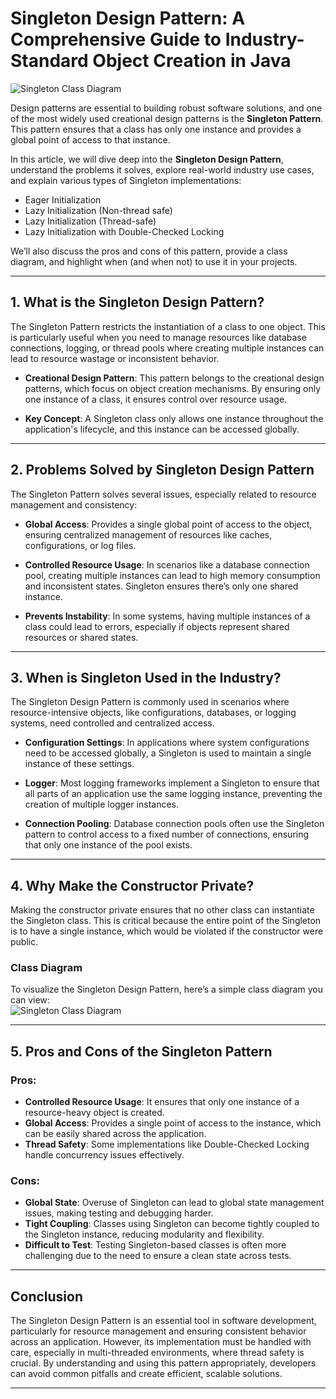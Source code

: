 # Singleton Design Pattern: A Comprehensive Guide to Industry-Standard Object Creation in Java


![Singleton Class Diagram](https://cdn-images-1.medium.com/max/1000/1*2bqYznBIJkMhAAYwIpnxug.png)

Design patterns are essential to building robust software solutions, and one of the most widely used creational design patterns is the **Singleton Pattern**. This pattern ensures that a class has only one instance and provides a global point of access to that instance.

In this article, we will dive deep into the **Singleton Design Pattern**, understand the problems it solves, explore real-world industry use cases, and explain various types of Singleton implementations:
- Eager Initialization
- Lazy Initialization (Non-thread safe)
- Lazy Initialization (Thread-safe)
- Lazy Initialization with Double-Checked Locking

We’ll also discuss the pros and cons of this pattern, provide a class diagram, and highlight when (and when not) to use it in your projects.

---

## 1. **What is the Singleton Design Pattern?**

The Singleton Pattern restricts the instantiation of a class to one object. This is particularly useful when you need to manage resources like database connections, logging, or thread pools where creating multiple instances can lead to resource wastage or inconsistent behavior.

- **Creational Design Pattern**: This pattern belongs to the creational design patterns, which focus on object creation mechanisms. By ensuring only one instance of a class, it ensures control over resource usage.
  
- **Key Concept**: A Singleton class only allows one instance throughout the application's lifecycle, and this instance can be accessed globally.

---

## 2. **Problems Solved by Singleton Design Pattern**

The Singleton Pattern solves several issues, especially related to resource management and consistency:

- **Global Access**: Provides a single global point of access to the object, ensuring centralized management of resources like caches, configurations, or log files.
  
- **Controlled Resource Usage**: In scenarios like a database connection pool, creating multiple instances can lead to high memory consumption and inconsistent states. Singleton ensures there’s only one shared instance.

- **Prevents Instability**: In some systems, having multiple instances of a class could lead to errors, especially if objects represent shared resources or shared states.

---

## 3. **When is Singleton Used in the Industry?**

The Singleton Design Pattern is commonly used in scenarios where resource-intensive objects, like configurations, databases, or logging systems, need controlled and centralized access.

- **Configuration Settings**: In applications where system configurations need to be accessed globally, a Singleton is used to maintain a single instance of these settings.
  
- **Logger**: Most logging frameworks implement a Singleton to ensure that all parts of an application use the same logging instance, preventing the creation of multiple logger instances.

- **Connection Pooling**: Database connection pools often use the Singleton pattern to control access to a fixed number of connections, ensuring that only one instance of the pool exists.

---

## 4. **Why Make the Constructor Private?**

Making the constructor private ensures that no other class can instantiate the Singleton class. This is critical because the entire point of the Singleton is to have a single instance, which would be violated if the constructor were public.

### **Class Diagram**

To visualize the Singleton Design Pattern, here’s a simple class diagram you can view:  
![Singleton Class Diagram](https://cdn-images-1.medium.com/max/1000/1*kotq9Mmu_ZwGPiQ7MK7YZQ.jpeg)

---

## 5. **Pros and Cons of the Singleton Pattern**

### **Pros**:
- **Controlled Resource Usage**: It ensures that only one instance of a resource-heavy object is created.
- **Global Access**: Provides a single point of access to the instance, which can be easily shared across the application.
- **Thread Safety**: Some implementations like Double-Checked Locking handle concurrency issues effectively.

### **Cons**:
- **Global State**: Overuse of Singleton can lead to global state management issues, making testing and debugging harder.
- **Tight Coupling**: Classes using Singleton can become tightly coupled to the Singleton instance, reducing modularity and flexibility.
- **Difficult to Test**: Testing Singleton-based classes is often more challenging due to the need to ensure a clean state across tests.

---

## Conclusion

The Singleton Design Pattern is an essential tool in software development, particularly for resource management and ensuring consistent behavior across an application. However, its implementation must be handled with care, especially in multi-threaded environments, where thread safety is crucial. By understanding and using this pattern appropriately, developers can avoid common pitfalls and create efficient, scalable solutions.

---
